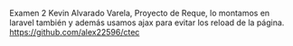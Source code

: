Examen 2 Kevin Alvarado Varela,
Proyecto de Reque, lo montamos en laravel también y además usamos ajax para evitar los reload de la página.
https://github.com/alex22596/ctec
